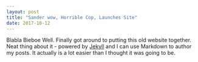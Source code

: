 ```yaml
---
layout: post
title: "Sander wow, Horrible Cop, Launches Site"
date: 2017-10-12
---
```



Blabla Bieboe
Well. Finally got around to putting this old website together. Neat thing about it - powered by [Jekyll](http://jekyllrb.com) and I can use Markdown to author my posts. It actually is a lot easier than I thought it was going to be.
